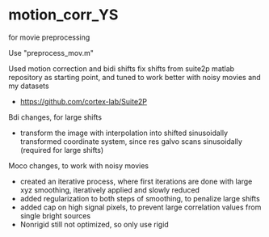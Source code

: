 # motion_corr_YS

for movie preprocessing

Use "preprocess_mov.m"

Used motion correction and bidi shifts fix shifts from suite2p matlab repository as starting point, and tuned to work better with noisy movies and my datasets
* https://github.com/cortex-lab/Suite2P

Bdi changes, for large shifts
* transform the image with interpolation into shifted sinusoidally transformed coordinate system, since res galvo scans sinusoidally (required for large shifts)

Moco changes, to work with noisy movies
* created an iterative process, where first iterations are done with large xyz smoothing, iteratively applied and slowly reduced
* added regularization to both steps of smoothing, to penalize large shifts
* added cap on high signal pixels, to prevent large correlation values from single bright sources
* Nonrigid still not optimized, so only use rigid
